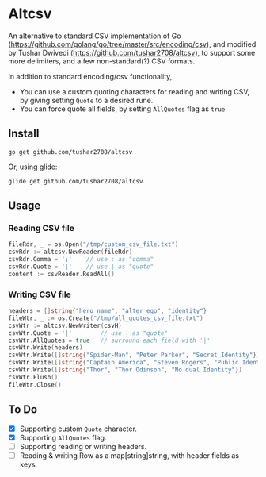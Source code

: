 # Altcsv

An alternative to standard CSV implementation of Go (<https://github.com/golang/go/tree/master/src/encoding/csv>),
and modified by Tushar Dwivedi (<https://github.com/tushar2708/altcsv>),
to support some more delimiters, and a few non-standard(?) CSV formats.

In addition to standard encoding/csv functionality,

* You can use a custom quoting characters for reading and writing CSV, by giving setting `Quote` to a desired rune.
* You can force quote all fields, by setting `AllQuotes` flag as `true`

## Install

`go get github.com/tushar2708/altcsv`

Or, using glide:

`glide get github.com/tushar2708/altcsv`

## Usage

### Reading CSV file

```go
fileRdr, _ = os.Open("/tmp/custom_csv_file.txt")
csvRdr := altcsv.NewReader(fileRdr)
csvRdr.Comma = ';'    // use ; as "comma"
csvRdr.Quote = '|'    // use | as "quote"
content := csvReader.ReadAll()
```

### Writing CSV file

```go
headers = []string{"hero_name", "alter_ego", "identity"}
fileWtr, _ := os.Create("/tmp/all_quotes_csv_file.txt")
csvWtr := altcsv.NewWriter(csvH)
csvWtr.Quote = '|'        // use | as "quote"
csvWtr.AllQuotes = true   // surround each field with '|'
csvWtr.Write(headers)
csvWtr.Write([]string{"Spider-Man", "Peter Parker", "Secret Identity"})
csvWtr.Write([]string{"Captain America", "Steven Rogers", "Public Identity"})
csvWtr.Write([]string{"Thor", "Thor Odinson", "No dual Identity"})
csvWtr.Flush()
fileWtr.Close()
```

## To Do

* [x] Supporting custom `Quote` character.
* [x] Supporting `AllQuotes` flag.
* [ ] Supporting reading or writing headers.
* [ ] Reading & writing Row as a map[string]string, with header fields as keys.
